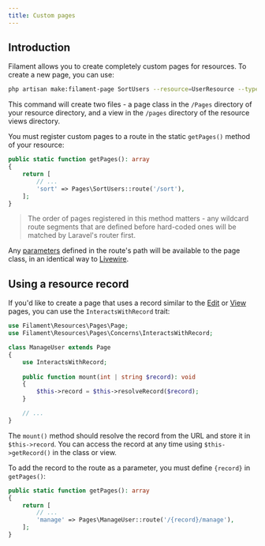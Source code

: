 ```yaml
---
title: Custom pages
---
```


## Introduction

Filament allows you to create completely custom pages for resources. To create a new page, you can use:

```bash
php artisan make:filament-page SortUsers --resource=UserResource --type=custom
```

This command will create two files - a page class in the `/Pages` directory of your resource directory, and a view in the `/pages` directory of the resource views directory.

You must register custom pages to a route in the static `getPages()` method of your resource:

```php
public static function getPages(): array
{
    return [
        // ...
        'sort' => Pages\SortUsers::route('/sort'),
    ];
}
```

> The order of pages registered in this method matters - any wildcard route segments that are defined before hard-coded ones will be matched by Laravel's router first.

Any [parameters](https://laravel.com/docs/routing#route-parameters) defined in the route's path will be available to the page class, in an identical way to [Livewire](https://livewire.laravel.com/docs/components#accessing-route-parameters).

## Using a resource record

If you'd like to create a page that uses a record similar to the [Edit](editing-records) or [View](viewing-records) pages, you can use the `InteractsWithRecord` trait:

```php
use Filament\Resources\Pages\Page;
use Filament\Resources\Pages\Concerns\InteractsWithRecord;

class ManageUser extends Page
{
    use InteractsWithRecord;
    
    public function mount(int | string $record): void
    {
        $this->record = $this->resolveRecord($record);
    }

    // ...
}
```

The `mount()` method should resolve the record from the URL and store it in `$this->record`. You can access the record at any time using `$this->getRecord()` in the class or view.

To add the record to the route as a parameter, you must define `{record}` in `getPages()`:

```php
public static function getPages(): array
{
    return [
        // ...
        'manage' => Pages\ManageUser::route('/{record}/manage'),
    ];
}
```
